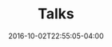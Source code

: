 ---
categories: ["talks"]
date: "2016-10-02T22:55:05-04:00"
tags: ["talks"]
title: "Talks"
showpagemeta: false
---